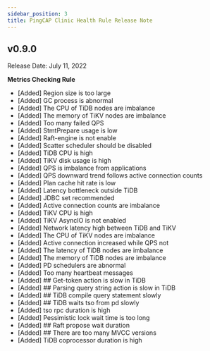 ```yaml
---
sidebar_position: 3
title: PingCAP Clinic Health Rule Release Note
---
```


## v0.9.0

Release Date: July 11, 2022

**Metrics Checking Rule**

- [Added] Region size is too large
- [Added] GC process is abnormal 
- [Added] The CPU of TiDB nodes are imbalance
- [Added] The memory of TiKV nodes are imbalance
- [Added] Too many failed QPS
- [Added] StmtPrepare usage is low
- [Added] Raft-engine is not enable
- [Added] Scatter scheduler should be disabled
- [Added] TiDB CPU is high
- [Added] TiKV disk usage is high
- [Added] QPS is imbalance from applications
- [Added] QPS downward trend follows active connection counts 
- [Added] Plan cache hit rate is low
- [Added] Latency bottleneck outside TiDB 
- [Added] JDBC set recommended
- [Added] Active connection counts are imbalance
- [Added] TiKV CPU is high
- [Added] TiKV AsyncIO is not enabled
- [Added] Network latency high between TiDB and TiKV
- [Added] The CPU of TiKV nodes are imbalance
- [Added] Active connection increased while QPS not
- [Added] The latency of TiDB nodes are imbalance
- [Added] The memory of TiDB nodes are imbalance
- [Added] PD schedulers are abnormal
- [Added] Too many heartbeat messages
- [Added] ## Get-token action is slow in TiDB
- [Added] ## Parsing query string action is slow in TiDB
- [Added] ## TiDB compile query statement slowly
- [Added] ## TiDB waits tso from pd slowly
- [Added] tso rpc duration is high
- [Added] Pessimistic lock wait time is too long
- [Added] ## Raft propose wait duration
- [Added] ## There are too many MVCC versions
- [Added] TiDB coprocessor duration is high



